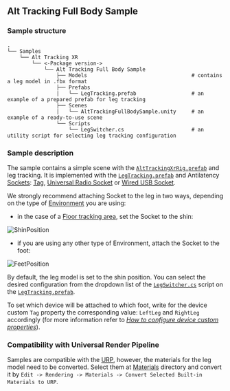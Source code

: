 ## Alt Tracking Full Body Sample

### Sample structure
    .
    └── Samples
        └── Alt Tracking XR
            └── <-Package version->    
                └── Alt Tracking Full Body Sample
                    ├── Models                                  # contains a leg model in .fbx format
                    ├── Prefabs
                    |   └── LegTracking.prefab                  # an example of a prepared prefab for leg tracking
                    ├── Scenes
                    |   └── AltTrackingFullBodySample.unity     # an example of a ready-to-use scene
                    └── Scripts                                 
                        └── LegSwitcher.cs                      # an utility script for selecting leg tracking configuration

### Sample description

The sample contains a simple scene with the [`AltTrackingXrRig.prefab`](../../Prefabs) and leg tracking. 
It is implemented with the [`LegTracking.prefab`](./Prefabs) and Antilatency [Sockets](https://developers.antilatency.com/Terms/Socket_en.html): [Tag](https://developers.antilatency.com/Hardware/Tag_en.html), [Universal Radio Socket](https://developers.antilatency.com/Hardware/Universal_Radio_Socket_en.html) or [Wired USB Socket](https://developers.antilatency.com/Hardware/WiredUSBSocket_en.html). 

We strongly recommend attaching Socket to the leg in two ways, depending on the type of [Environment](https://developers.antilatency.com/Terms/Environment_en.html) you are using:
* in the case of a [Floor tracking area](https://developers.antilatency.com/Hardware/TrackingAreaFloor_en.html), set the Socket to the shin: 

![ShinPosition](https://user-images.githubusercontent.com/69207595/200616197-084e4615-2b7b-4d02-b226-7beffa5abcf5.jpg)
* if you are using any other type of Environment, attach the Socket to the foot: 

![FeetPosition](https://user-images.githubusercontent.com/69207595/200616164-ac7dbad7-d347-4f26-a1b6-9a709f744b34.jpg)

By default, the leg model is set to the shin position. You can select the desired configuration from the dropdown list of the [`LegSwitcher.cs`](./Scripts/LegSwitcher.cs) script on the [`LegTracking.prefab`](./Prefabs).

To set which device will be attached to which foot, write for the device custom `Tag` property the corresponding value: `LeftLeg` and `RightLeg` accordingly (for more information refer to *[How to configure device custom properties](https://developers.antilatency.com/HowTo/Set_Device_Custom_Properties_en.html)*). 

### Compatibility with Universal Render Pipeline

Samples are compatible with the [URP](https://docs.unity3d.com/Packages/com.unity.render-pipelines.universal@15.0/manual/index.html), however, the materials for the leg model need to be converted. Select them at [Materials](./Models/RoboLeg/Materials) directory and convert it by `Edit -> Rendering -> Materials -> Convert Selected Built-in Materials to URP`.
